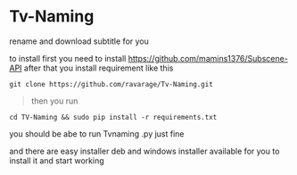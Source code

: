 # Tv-Naming
rename and download subtitle for you

to install first you need to install https://github.com/mamins1376/Subscene-API
after that you install requirement like this 
      
`git clone https://github.com/ravarage/Tv-Naming.git`

>then you run 


`cd TV-Naming && sudo pip install -r requirements.txt`



you should be abe to run Tvnaming .py just fine 

and there are easy installer deb and windows installer  available for you to install it and start working 




